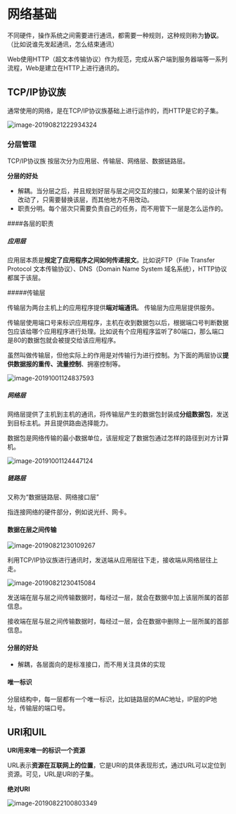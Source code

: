 # 网络基础

不同硬件，操作系统之间需要进行通讯，都需要一种规则，这种规则称为**协议**。（比如说谁先发起通讯，怎么结束通讯）

Web使用HTTP（超文本传输协议）作为规范，完成从客户端到服务器端等一系列流程，Web是建立在HTTP上进行通讯的。



## TCP/IP协议族

通常使用的网络，是在TCP/IP协议族基础上进行运作的，而HTTP是它的子集。

![image-20190821222934324](http://ww3.sinaimg.cn/large/006y8mN6gy1g67o5vuh18j31b20pwkaj.jpg)



### 分层管理

TCP/IP协议族 按层次分为应用层、传输层、网络层、数据链路层。



**分层的好处**

- 解耦。当分层之后，并且规划好层与层之间交互的接口，如果某个层的设计有改动了，只需要替换该层，而其他地方不用改动。
- 职责分明。每个层次只需要负责自己的任务，而不用管下一层是怎么运作的。



####各层的职责

##### 应用层

应用层本质是**规定了应用程序之间如何传递报文**。比如说FTP（File Transfer Protocol  文本传输协议）、DNS（Domain Name System  域名系统），HTTP协议 都属于该层。



#####传输层

传输层为两台主机上的应用程序提供**端对端通讯**。 传输层为应用层提供服务。

传输层使用端口号来标识应用程序，主机在收到数据包以后，根据端口号判断数据包应该给哪个应用程序进行处理。比如说有个应用程序监听了80端口，那么端口是80的数据包就会被提交给该应用程序。

虽然叫做传输层，但他实际上的作用是对传输行为进行控制。为下面的两层协议**提供数据报的重传、流量控制**、拥塞控制等。

![image-20191001124837593](https://tva1.sinaimg.cn/large/006y8mN6gy1g7imofg1daj30we0lan3e.jpg)





##### 网络层

网络层提供了主机到主机的通讯，将传输层产生的数据包封装成**分组数据包**，发送到目标主机。并且提供路由选择能力。

数据包是网络传输的最小数据单位，该层规定了数据包通过怎样的路径到对方计算机。

![image-20191001124447124](https://tva1.sinaimg.cn/large/006y8mN6gy1g7imolwq8kj31120ey79o.jpg)





##### 链路层

又称为“数据链路层、网络接口层”

指连接网络的硬件部分，例如说光纤、网卡。







#### 数据在层之间传输

![image-20190821230109267](http://ww2.sinaimg.cn/large/006y8mN6gy1g67p2qouygj31330u04c5.jpg)

利用TCP/IP协议族进行通讯时，发送端从应用层往下走，接收端从网络层往上走。



![image-20190821230415084](http://ww2.sinaimg.cn/large/006y8mN6gy1g67p5zsnymj30yo0u0e3k.jpg)

发送端在层与层之间传输数据时，每经过一层，就会在数据中加上该层所属的首部信息。

接收端在层与层之间传输数据时，每经过一层，会在数据中删除上一层所属的首部信息。



#### 分层的好处

- 解耦，各层面向的是标准接口，而不用关注具体的实现



#### 唯一标识

分层结构中，每一层都有一个唯一标识，比如链路层的MAC地址，IP层的IP地址，传输层的端口号。









## URI和UIL

**URI用来唯一的标识一个资源**

URL表示**资源在互联网上的位置**，它是URI的具体表现形式，通过URL可以定位到资源。可见，URL是URI的子集。



**绝对URI**

![image-20190822100803349](http://ww2.sinaimg.cn/large/006y8mN6gy1g688cnhcccj30ld04ujts.jpg)















